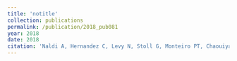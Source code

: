 ```yaml
---
title: 'notitle'
collection: publications
permalink: /publication/2018_pub081
year: 2018
date: 2018
citation: 'Naldi A, Hernandez C, Levy N, Stoll G, Monteiro PT, Chaouiya C, Helikar T, Zinovyev A, Calzone L, Cohen-Boulakia S, Thieffry D, Pauleve L. The CoLoMoTo Interactive Notebook: Accessible and Reproducible Computational Analyses for Qualitative Biological Networks. Front Physiol. 2018 Jun 19;9:680.'
---
```

